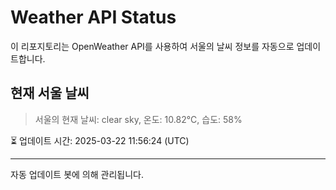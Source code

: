 
# Weather API Status

이 리포지토리는 OpenWeather API를 사용하여 서울의 날씨 정보를 자동으로 업데이트합니다.

## 현재 서울 날씨
> 서울의 현재 날씨: clear sky, 온도: 10.82°C, 습도: 58%

⏳ 업데이트 시간: 2025-03-22 11:56:24 (UTC)

---
자동 업데이트 봇에 의해 관리됩니다.
